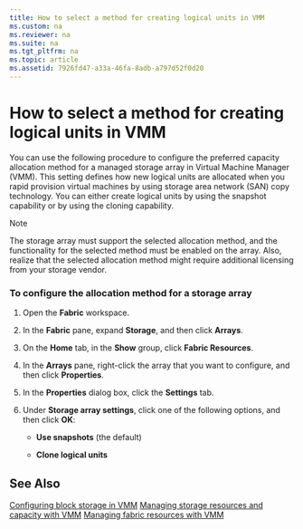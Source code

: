 ```yaml
---
title: How to select a method for creating logical units in VMM
ms.custom: na
ms.reviewer: na
ms.suite: na
ms.tgt_pltfrm: na
ms.topic: article
ms.assetid: 7926fd47-a33a-46fa-8adb-a797d52f0d20
---
```

# How to select a method for creating logical units in VMM
You can use the following procedure to configure the preferred capacity allocation method for a managed storage array in Virtual Machine Manager \(VMM\). This setting defines how new logical units are allocated when you rapid provision virtual machines by using storage area network \(SAN\) copy technology. You can either create logical units by using the snapshot capability or by using the cloning capability.

> [!NOTE]
> The storage array must support the selected allocation method, and the functionality for the selected method must be enabled on the array. Also, realize that the selected allocation method might require additional licensing from your storage vendor.

### To configure the allocation method for a storage array

1.  Open the **Fabric** workspace.

2.  In the **Fabric** pane, expand **Storage**, and then click **Arrays**.

3.  On the **Home** tab, in the **Show** group, click **Fabric Resources**.

4.  In the **Arrays** pane, right\-click the array that you want to configure, and then click **Properties**.

5.  In the **Properties** dialog box, click the **Settings** tab.

6.  Under **Storage array settings**, click one of the following options, and then click **OK**:

    -   **Use snapshots** \(the default\)

    -   **Clone logical units**

## See Also
[Configuring block storage in VMM](Configuring-block-storage-in-VMM.md)
[Managing storage resources and capacity with VMM](Managing-storage-resources-and-capacity-with-VMM.md)
[Managing fabric resources with VMM](Managing-fabric-resources-with-VMM.md)



